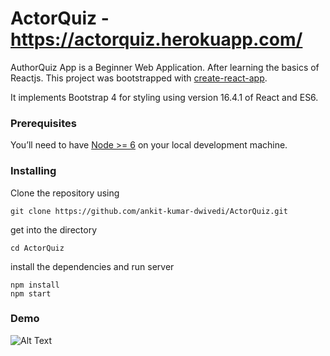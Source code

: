 # ActorQuiz - https://actorquiz.herokuapp.com/

AuthorQuiz App is a Beginner Web Application. After learning the basics of Reactjs.
This project was bootstrapped with [create-react-app](https://github.com/facebook/create-react-app).

It implements Bootstrap 4 for styling using version 16.4.1 of React and ES6.



### Prerequisites

You’ll need to have [Node >= 6](https://nodejs.org/en/) on your local development machine.

### Installing

Clone the repository using
``` 
git clone https://github.com/ankit-kumar-dwivedi/ActorQuiz.git 
```
get into the directory
```
cd ActorQuiz
```
install the dependencies and run server
```
npm install
npm start
```

### Demo 
![Alt Text](https://github.com/ankit-kumar-dwivedi/ActorQuiz/blob/master/demo.gif)

